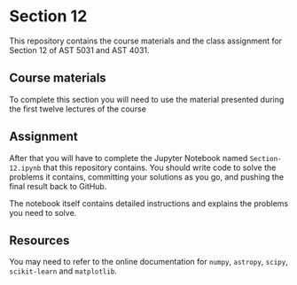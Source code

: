 # Section 12
This repository contains the course materials and the class assignment for Section 12 of AST 5031 and AST 4031.

## Course materials
To complete this section you will need to use the material presented during the first twelve lectures of the course

## Assignment
After that you will have to complete the Jupyter Notebook named `Section-12.ipynb` that this repository contains. You should write code to solve the problems it contains, committing your solutions as you go, and pushing the final result back to GitHub.

The notebook itself contains detailed instructions and explains the problems you need to solve.

## Resources 
You may need to refer to the online documentation for `numpy`, `astropy`, `scipy`, `scikit-learn` and `matplotlib`.
